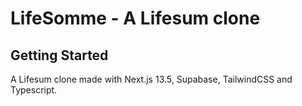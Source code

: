 # LifeSomme - A Lifesum clone

## Getting Started

A Lifesum clone made with Next.js 13.5, Supabase, TailwindCSS and Typescript.

